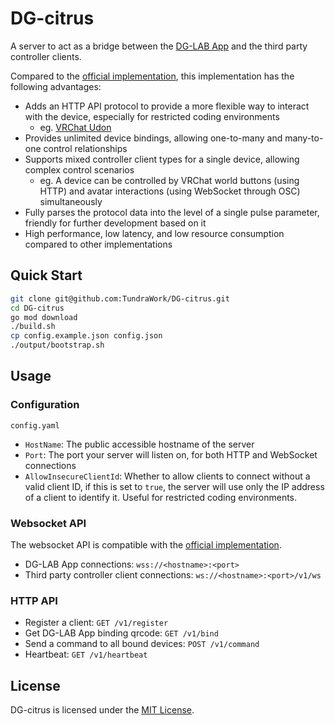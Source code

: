 # DG-citrus

A server to act as a bridge between the [DG-LAB App](https://www.dungeon-lab.com/) and the third party controller clients.

Compared to the [official implementation](https://github.com/DG-LAB-OPENSOURCE/DG-LAB-OPENSOURCE), this implementation has the following advantages:

- Adds an HTTP API protocol to provide a more flexible way to interact with the device, especially for restricted coding environments
  - eg. [VRChat Udon](https://creators.vrchat.com/worlds/udon/)
- Provides unlimited device bindings, allowing one-to-many and many-to-one control relationships
- Supports mixed controller client types for a single device, allowing complex control scenarios
  - eg. A device can be controlled by VRChat world buttons (using HTTP) and avatar interactions (using WebSocket through OSC) simultaneously
- Fully parses the protocol data into the level of a single pulse parameter, friendly for further development based on it
- High performance, low latency, and low resource consumption compared to other implementations

## Quick Start

```bash
git clone git@github.com:TundraWork/DG-citrus.git
cd DG-citrus
go mod download
./build.sh
cp config.example.json config.json
./output/bootstrap.sh
```

## Usage

### Configuration

`config.yaml`

- `HostName`: The public accessible hostname of the server
- `Port`: The port your server will listen on, for both HTTP and WebSocket connections
- `AllowInsecureClientId`: Whether to allow clients to connect without a valid client ID, if this is set to `true`, the server will use only the IP address of a client to identify it. Useful for restricted coding environments.

### Websocket API

The websocket API is compatible with the [official implementation](https://github.com/DG-LAB-OPENSOURCE/DG-LAB-OPENSOURCE).

- DG-LAB App connections: `wss://<hostname>:<port>`
- Third party controller client connections: `ws://<hostname>:<port>/v1/ws`

### HTTP API

- Register a client: `GET /v1/register`
- Get DG-LAB App binding qrcode: `GET /v1/bind`
- Send a command to all bound devices: `POST /v1/command`
- Heartbeat: `GET /v1/heartbeat`

## License

DG-citrus is licensed under the [MIT License](LICENSE).
